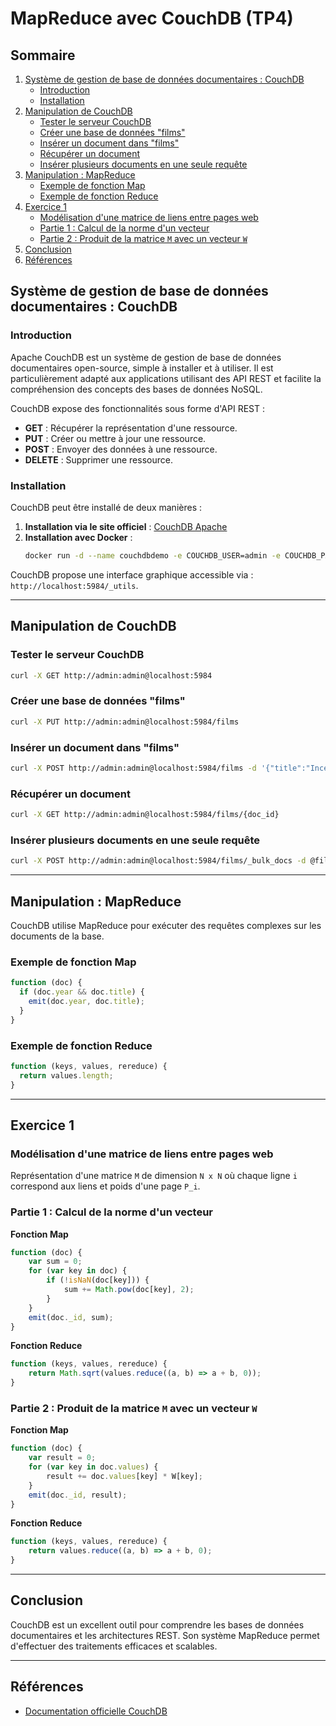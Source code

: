 # MapReduce avec CouchDB (TP4)

## Sommaire
1. [Système de gestion de base de données documentaires : CouchDB](#syst%C3%A8me-de-gestion-de-base-de-donn%C3%A9es-documentaires--couchdb)
   - [Introduction](#introduction)
   - [Installation](#installation)
2. [Manipulation de CouchDB](#manipulation-de-couchdb)
   - [Tester le serveur CouchDB](#tester-le-serveur-couchdb)
   - [Créer une base de données "films"](#cr%C3%A9er-une-base-de-donn%C3%A9es-films)
   - [Insérer un document dans "films"](#ins%C3%A9rer-un-document-dans-films)
   - [Récupérer un document](#r%C3%A9cup%C3%A9rer-un-document)
   - [Insérer plusieurs documents en une seule requête](#ins%C3%A9rer-plusieurs-documents-en-une-seule-requ%C3%AAte)
3. [Manipulation : MapReduce](#manipulation--mapreduce)
   - [Exemple de fonction Map](#exemple-de-fonction-map)
   - [Exemple de fonction Reduce](#exemple-de-fonction-reduce)
4. [Exercice 1](#exercice-1)
   - [Modélisation d'une matrice de liens entre pages web](#mod%C3%A9lisation-dune-matrice-de-liens-entre-pages-web)
   - [Partie 1 : Calcul de la norme d'un vecteur](#partie-1--calcul-de-la-norme-dun-vecteur)
   - [Partie 2 : Produit de la matrice `M` avec un vecteur `W`](#partie-2--produit-de-la-matrice-m-avec-un-vecteur-w)
5. [Conclusion](#conclusion)
6. [Références](#r%C3%A9f%C3%A9rences)

## Système de gestion de base de données documentaires : CouchDB

### Introduction
Apache CouchDB est un système de gestion de base de données documentaires open-source, simple à installer et à utiliser. Il est particulièrement adapté aux applications utilisant des API REST et facilite la compréhension des concepts des bases de données NoSQL.

CouchDB expose des fonctionnalités sous forme d'API REST :
  - **GET** : Récupérer la représentation d'une ressource.
  - **PUT** : Créer ou mettre à jour une ressource.
  - **POST** : Envoyer des données à une ressource.
  - **DELETE** : Supprimer une ressource.

### Installation
CouchDB peut être installé de deux manières :

1. **Installation via le site officiel** : [CouchDB Apache](https://couchdb.apache.org/)
2. **Installation avec Docker** :
   ```bash
   docker run -d --name couchdbdemo -e COUCHDB_USER=admin -e COUCHDB_PASSWORD=admin -p 5984:5984 couchdb
   ```

CouchDB propose une interface graphique accessible via : `http://localhost:5984/_utils`.

---

## Manipulation de CouchDB

### Tester le serveur CouchDB
```bash
curl -X GET http://admin:admin@localhost:5984
```

### Créer une base de données "films"
```bash
curl -X PUT http://admin:admin@localhost:5984/films
```

### Insérer un document dans "films"
```bash
curl -X POST http://admin:admin@localhost:5984/films -d '{"title":"Inception", "year":2010, "director":"Christopher Nolan"}' -H "Content-Type: application/json"
```

### Récupérer un document
```bash
curl -X GET http://admin:admin@localhost:5984/films/{doc_id}
```

### Insérer plusieurs documents en une seule requête
```bash
curl -X POST http://admin:admin@localhost:5984/films/_bulk_docs -d @films_couchdb.json -H "Content-Type: application/json"
```

---

## Manipulation : MapReduce
CouchDB utilise MapReduce pour exécuter des requêtes complexes sur les documents de la base.

### Exemple de fonction Map
```javascript
function (doc) {
  if (doc.year && doc.title) {
    emit(doc.year, doc.title);
  }
}
```

### Exemple de fonction Reduce
```javascript
function (keys, values, rereduce) {
  return values.length;
}
```

---

## Exercice 1

### Modélisation d'une matrice de liens entre pages web
Représentation d'une matrice `M` de dimension `N x N` où chaque ligne `i` correspond aux liens et poids d'une page `P_i`.

### Partie 1 : Calcul de la norme d'un vecteur
**Fonction Map**
```javascript
function (doc) {
    var sum = 0;
    for (var key in doc) {
        if (!isNaN(doc[key])) {
            sum += Math.pow(doc[key], 2);
        }
    }
    emit(doc._id, sum);
}
```
**Fonction Reduce**
```javascript
function (keys, values, rereduce) {
    return Math.sqrt(values.reduce((a, b) => a + b, 0));
}
```

### Partie 2 : Produit de la matrice `M` avec un vecteur `W`
**Fonction Map**
```javascript
function (doc) {
    var result = 0;
    for (var key in doc.values) {
        result += doc.values[key] * W[key];
    }
    emit(doc._id, result);
}
```
**Fonction Reduce**
```javascript
function (keys, values, rereduce) {
    return values.reduce((a, b) => a + b, 0);
}
```

---

## Conclusion
CouchDB est un excellent outil pour comprendre les bases de données documentaires et les architectures REST. Son système MapReduce permet d'effectuer des traitements efficaces et scalables.

---

## Références
- [Documentation officielle CouchDB](https://docs.couchdb.org/en/stable/)


